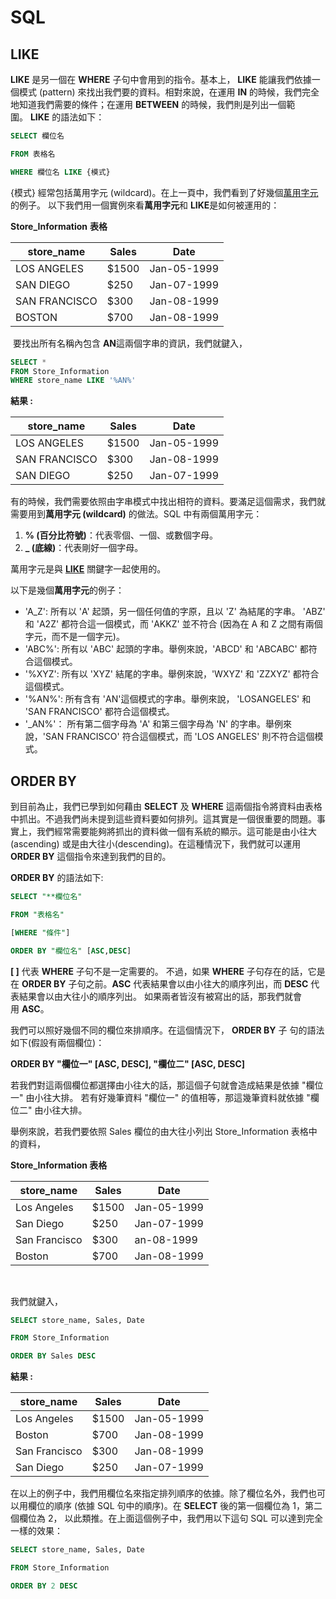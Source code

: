 # SQL

## LIKE

**LIKE** 是另一個在 **WHERE** 子句中會用到的指令。基本上， **LIKE** 能讓我們依據一個模式 (pattern) 來找出我們要的資料。相對來說，在運用 **IN** 的時候，我們完全地知道我們需要的條件；在運用 **BETWEEN** 的時候，我們則是列出一個範圍。 **LIKE** 的語法如下：

```sql
SELECT 欄位名 

FROM 表格名 

WHERE 欄位名 LIKE {模式}

```

{模式} 經常包括萬用字元 (wildcard)。在上一頁中，我們看到了好幾個[萬用字元](http://www.1keydata.com/tw/sql/sql-wildcard.html)的例子。 以下我們用一個實例來看**萬用字元**和 **LIKE**是如何被運用的：

**Store_Information** **表格**

| store_name    | Sales | Date        |
| ------------- | ----- | ----------- |
| LOS ANGELES   | $1500 | Jan-05-1999 |
| SAN DIEGO     | $250  | Jan-07-1999 |
| SAN FRANCISCO | $300  | Jan-08-1999 |
| BOSTON        | $700  | Jan-08-1999 |

 要找出所有名稱內包含 **AN**這兩個字串的資訊，我們就鍵入，

```sql
SELECT * 
FROM Store_Information 
WHERE store_name LIKE '%AN%'
```

**結果 :**

| store_name    | Sales | Date        |
| ------------- | ----- | ----------- |
| LOS ANGELES   | $1500 | Jan-05-1999 |
| SAN FRANCISCO | $300  | Jan-08-1999 |
| SAN DIEGO     | $250  | Jan-07-1999 |

有的時候，我們需要依照由字串模式中找出相符的資料。要滿足這個需求，我們就需要用到**萬用字元 (wildcard)** 的做法。SQL 中有兩個萬用字元：

1. **% (百分比符號)**：代表零個、一個、或數個字母。
2. **_ (底線)**：代表剛好一個字母。

萬用字元是與 [**LIKE**](http://www.1keydata.com/tw/sql/sqllike.html) 關鍵字一起使用的。

以下是幾個**萬用字元**的例子：

* 'A_Z': 所有以 'A' 起頭，另一個任何值的字原，且以 'Z' 為結尾的字串。 'ABZ' 和 'A2Z' 都符合這一個模式，而 'AKKZ' 並不符合 (因為在 A 和 Z 之間有兩個字元，而不是一個字元)。
* 'ABC%': 所有以 'ABC' 起頭的字串。舉例來說，'ABCD' 和 'ABCABC' 都符合這個模式。
* '%XYZ': 所有以 'XYZ' 結尾的字串。舉例來說，'WXYZ' 和 'ZZXYZ' 都符合這個模式。
* '%AN%': 所有含有 'AN'這個模式的字串。舉例來說， 'LOSANGELES' 和 'SAN FRANCISCO' 都符合這個模式。
* '_AN%'： 所有第二個字母為 'A' 和第三個字母為 'N' 的字串。舉例來說，'SAN FRANCISCO' 符合這個模式，而 'LOS ANGELES' 則不符合這個模式。 

## ORDER BY

到目前為止，我們已學到如何藉由 **SELECT** 及 **WHERE** 這兩個指令將資料由表格中抓出。不過我們尚未提到這些資料要如何排列。這其實是一個很重要的問題。事實上，我們經常需要能夠將抓出的資料做一個有系統的顯示。這可能是由小往大 (ascending) 或是由大往小(descending)。在這種情況下，我們就可以運用**ORDER BY** 這個指令來達到我們的目的。

**ORDER BY** 的語法如下:

```sql
SELECT "**欄位名" 

FROM "表格名" 

[WHERE "條件"]

ORDER BY "欄位名" [ASC,DESC]

```

**[ ]** 代表 **WHERE** 子句不是一定需要的。 不過，如果 **WHERE** 子句存在的話，它是在 **ORDER BY** 子句之前。**ASC** 代表結果會以由小往大的順序列出，而 **DESC** 代表結果會以由大往小的順序列出。 如果兩者皆沒有被寫出的話，那我們就會用 **ASC**。

我們可以照好幾個不同的欄位來排順序。在這個情況下， **ORDER BY** 子 句的語法如下(假設有兩個欄位)：

**ORDER BY "欄位一" [ASC, DESC], "欄位二" [ASC, DESC]**

若我們對這兩個欄位都選擇由小往大的話，那這個子句就會造成結果是依據 "欄位一" 由小往大排。 若有好幾筆資料 "欄位一" 的值相等，那這幾筆資料就依據 "欄位二" 由小往大排。

舉例來說，若我們要依照 Sales 欄位的由大往小列出 Store_Information 表格中的資料，

**Store_Information 表格**

| store_name    | Sales | Date        |
| ------------- | ----- | ----------- |
| Los Angeles   | $1500 | Jan-05-1999 |
| San Diego     | $250  | Jan-07-1999 |
| San Francisco | $300  | an-08-1999  |
| Boston        | $700  | Jan-08-1999 |

 

我們就鍵入，

```sql
SELECT store_name, Sales, Date 

FROM Store_Information 

ORDER BY Sales DESC

```


**結果 :**

| store_name    | Sales | Date        |
| ------------- | ----- | ----------- |
| Los Angeles   | $1500 | Jan-05-1999 |
| Boston        | $700  | Jan-08-1999 |
| San Francisco | $300  | Jan-08-1999 |
| San Diego     | $250  | Jan-07-1999 |

在以上的例子中，我們用欄位名來指定排列順序的依據。除了欄位名外，我們也可以用欄位的順序 (依據 SQL 句中的順序)。在 **SELECT** 後的第一個欄位為 1，第二個欄位為 2， 以此類推。在上面這個例子中，我們用以下這句 SQL 可以達到完全一樣的效果：

```sql
SELECT store_name, Sales, Date 

FROM Store_Information 

ORDER BY 2 DESC

```



 


